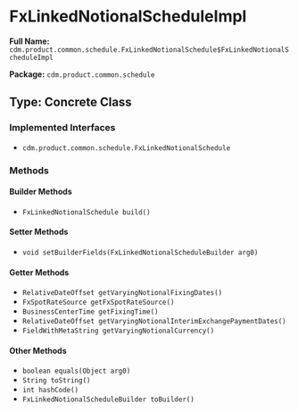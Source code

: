 # FxLinkedNotionalScheduleImpl

**Full Name:** `cdm.product.common.schedule.FxLinkedNotionalSchedule$FxLinkedNotionalScheduleImpl`

**Package:** `cdm.product.common.schedule`

## Type: Concrete Class

### Implemented Interfaces

- `cdm.product.common.schedule.FxLinkedNotionalSchedule`

### Methods

#### Builder Methods

- `FxLinkedNotionalSchedule build()`

#### Setter Methods

- `void setBuilderFields(FxLinkedNotionalScheduleBuilder arg0)`

#### Getter Methods

- `RelativeDateOffset getVaryingNotionalFixingDates()`
- `FxSpotRateSource getFxSpotRateSource()`
- `BusinessCenterTime getFixingTime()`
- `RelativeDateOffset getVaryingNotionalInterimExchangePaymentDates()`
- `FieldWithMetaString getVaryingNotionalCurrency()`

#### Other Methods

- `boolean equals(Object arg0)`
- `String toString()`
- `int hashCode()`
- `FxLinkedNotionalScheduleBuilder toBuilder()`

